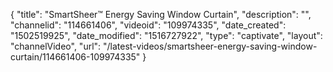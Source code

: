 {
    "title": "SmartSheer&trade; Energy Saving Window Curtain",
    "description": "",
    "channelid": "114661406",
    "videoid": "109974335",
    "date_created": "1502519925",
    "date_modified": "1516727922",
    "type": "captivate",
    "layout": "channelVideo",
    "url": "\/latest-videos\/smartsheer-energy-saving-window-curtain\/114661406-109974335"
}